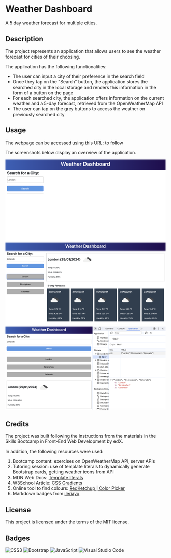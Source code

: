 # Weather Dashboard

A 5 day weather forecast for multiple cities.

## Description

The project represents an application that allows users to see the weather forecast for cities of their choosing.

The application has the following functionalities:

- The user can input a city of their preference in the search field
- Once they tap on the "Search" button, the application stores the searched city in the local storage and renders this information in the form of a button on the page
- For each searched city, the application offers information on the current weather and a 5-day forecast, retrieved from the OpenWeatherMap API
- The user can tap on the grey buttons to access the weather on previously searched city

## Usage

The webpage can be accessed using this URL: to follow

The screenshots below display an overview of the application.

![Landing Page Screenshot](./assets/images/landing-page.PNG)
![Search Output Screenshot](/assets/images/search-output.PNG)
![Local Storage Screenshot](/assets/images/local-storage.PNG)

## Credits

The project was built following the instructions from the materials in the Skills Bootcamp in Front-End Web Development by edX.

In addition, the following resources were used:

1. Bootcamp content: exercises on OpenWeatherMap API, server APIs
2. Tutoring session: use of template literals to dynamically generate Bootstrap cards, getting weather icons from API
3. MDN Web Docs: [Template literals](https://developer.mozilla.org/en-US/docs/Web/JavaScript/Reference/Template_literals)
4. W3School Article: [CSS Gradients](https://www.w3schools.com/css/css3_gradients.asp)
5. Online tool to find colours: [RedKetchup | Color Picker](https://redketchup.io/color-picker)
6. Markdown badges from [ileriayo](https://github.com/Ileriayo/markdown-badges?tab=readme-ov-file#markdown-badges)

## License

This project is licensed under the terms of the MIT license.

## Badges

![CSS3](https://img.shields.io/badge/css3-%231572B6.svg?style=for-the-badge&logo=css3&logoColor=white)
![Bootstrap](https://img.shields.io/badge/bootstrap-%238511FA.svg?style=for-the-badge&logo=bootstrap&logoColor=white)
![JavaScript](https://img.shields.io/badge/javascript-%23323330.svg?style=for-the-badge&logo=javascript&logoColor=%23F7DF1E)
![Visual Studio Code](https://img.shields.io/badge/Visual%20Studio%20Code-0078d7.svg?style=for-the-badge&logo=visual-studio-code&logoColor=white)
